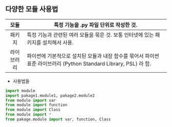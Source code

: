 ## 다양한 모듈 사용법

|    모듈    | 특정 기능을 .py 파일 단위로 작성한 것.                       |
| :--------: | ------------------------------------------------------------ |
|   패키지   | 특정 기능과 관련된 여러 모듈을 묶은 것. 보통 인터넷에 있는 패키지를 설치해서 사용. |
| 라이브러리 | 파이썬에 기본적으로 설치된 모듈과 내장 함수를 묶어서 파이썬 표준 라이브러리 (Python Standard Library, PSL) 라 함. |

- 사용법들

```python
import module
import pakage1.module1, pakage2.module2
from module import var
from module import function
from module import Class
from module import *
from pakage.module import var, function, Class
```

